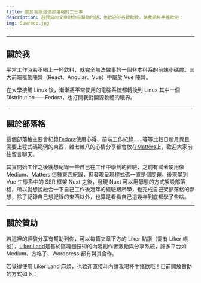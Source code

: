 ```yaml
---
title: 關於我跟這個部落格的二三事
description: 若我寫的文章對你有幫助的話，也歡迎不吝贊助我，請我喝杯手搖飲吧！
img: Suwrecp.jpg
---
```


---

## 關於我

平常工作時若不喝上一杯飲料，就完全無法做事的一個非本科系的前端小碼農。三大前端框架陣營（React、Angular、Vue）中屬於 Vue 陣營。

在大學接觸 Linux 後，漸漸將平常使用的電腦系統都轉換到 Linux 其中一個 Distribution——Fedora，也打開我對開源軟體的眼界。

---

## 關於部落格

這個部落格主要會紀錄[Fedora](https://getfedora.org/)使用心得、前端工作紀錄……等等比較日新月異且需要上程式碼範例的東西，雜七雜八的心情分享都會放在[Matters](https://matters.news/@chaoshuang)上，歡迎大家前往留言聊天。

其實開始工作之後就想紀錄一些自己在工作中學到的經驗，之前有試著使用像 Medium、Matters 這種東西紀錄，但發現呈現程式碼一直是個問題。後來學到 Vue 生態系中的 SSR 框架 Nuxt 之後，發現 Nuxt 可以用靜態的方式架設部落格，所以就想說融合一下自己工作後幾年的經驗跟所學，也完成自己架部落格的夢想，除了紀錄自己想紀錄的東西以外，也算是看看自己這幾年到底都學了些啥。

---

## 關於贊助

若這裡的經驗分享有幫助到你，可以每篇文章下方的 Liker 點讚（需有 Liker 帳號），[Liker Land](https://docs.like.co/v/zh/user-guide/liker-id/register)是基於區塊鏈技術的內容創作者激勵與分享系統，許多平台如 Medium、方格子、Wordpress 都有與其合作。

若覺得使用 Liker Land 麻煩，也歡迎直接斗內請我喝杯手搖飲哦！目前開放贊助的方式如下：

<global-donations></global-donations>
